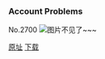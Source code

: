 ### Account Problems
No.2700
![图片不见了~~~](https://imgs.xkcd.com/comics/account_problems.png)

[原址](https://xkcd.com//2700) [下载](https://imgs.xkcd.com/comics/account_problems.png)

